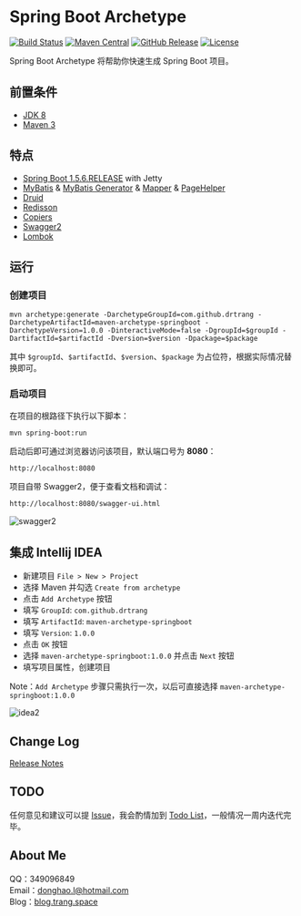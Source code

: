 # Spring Boot Archetype

[![Build Status](https://img.shields.io/travis/drtrang/maven-archetype-springboot/master.svg?style=flat-square)](https://www.travis-ci.org/drtrang/maven-archetype-springboot)
[![Maven Central](https://img.shields.io/maven-central/v/com.github.drtrang/maven-archetype-springboot.svg?style=flat-square)](https://maven-badges.herokuapp.com/maven-central/com.github.drtrang/maven-archetype-springboot)
[![GitHub Release](https://img.shields.io/github/release/drtrang/maven-archetype-springboot.svg?style=flat-square)](https://github.com/drtrang/maven-archetype-springboot/releases)
[![License](http://img.shields.io/badge/license-apache%202-blue.svg?style=flat-square)](https://github.com/drtrang/maven-archetype-springboot/blob/master/LICENSE)

Spring Boot Archetype 将帮助你快速生成 Spring Boot 项目。


## 前置条件
* [JDK 8](http://www.oracle.com/technetwork/java/javase/downloads/jdk8-downloads-2133151.html)
* [Maven 3](http://maven.apache.org/download.cgi)


## 特点
* [Spring Boot 1.5.6.RELEASE](https://github.com/spring-projects/spring-boot) with Jetty
* [MyBatis](https://github.com/mybatis/mybatis-3) & [MyBatis Generator](https://github.com/mybatis/generator) & [Mapper](https://github.com/abel533/mapper) & [PageHelper](https://github.com/pagehelper/Mybatis-PageHelper)
* [Druid](https://github.com/alibaba/druid)
* [Redisson](https://github.com/redisson/redisson)
* [Copiers](https://github.com/drtrang/copiers)
* [Swagger2](https://github.com/springfox/springfox)
* [Lombok](https://github.com/rzwitserloot/lombok)


## 运行
### 创建项目
```
mvn archetype:generate -DarchetypeGroupId=com.github.drtrang -DarchetypeArtifactId=maven-archetype-springboot -DarchetypeVersion=1.0.0 -DinteractiveMode=false -DgroupId=$groupId -DartifactId=$artifactId -Dversion=$version -Dpackage=$package
```

其中 `$groupId`、`$artifactId`、`$version`、`$package` 为占位符，根据实际情况替换即可。

### 启动项目
在项目的根路径下执行以下脚本：
```
mvn spring-boot:run
```

启动后即可通过浏览器访问该项目，默认端口号为 **8080**：
```html
http://localhost:8080
```

项目自带 Swagger2，便于查看文档和调试：
```html
http://localhost:8080/swagger-ui.html
```

![swagger2](https://user-images.githubusercontent.com/13851701/29200486-45681c32-7e88-11e7-934c-c22eabe3a63f.png)


## 集成 Intellij IDEA
* 新建项目 `File > New > Project`
* 选择 Maven 并勾选 `Create from archetype`
* 点击 `Add Archetype` 按钮
* 填写 `GroupId`: `com.github.drtrang`
* 填写 `ArtifactId`: `maven-archetype-springboot`
* 填写 `Version`: `1.0.0`
* 点击 `OK` 按钮
* 选择 `maven-archetype-springboot:1.0.0` 并点击 `Next` 按钮
* 填写项目属性，创建项目

Note：`Add Archetype` 步骤只需执行一次，以后可直接选择 `maven-archetype-springboot:1.0.0`

![idea2](https://user-images.githubusercontent.com/13851701/29200507-7562009c-7e88-11e7-9cbf-2329da6f037b.png)


## Change Log
[Release Notes](https://github.com/drtrang/maven-archetype-springboot/releases)


## TODO
任何意见和建议可以提 [Issue](https://github.com/drtrang/maven-archetype-springboot/issues)，我会酌情加到 [Todo List](https://github.com/drtrang/maven-archetype-springboot/blob/master/TODO.md)，一般情况一周内迭代完毕。


## About Me
QQ：349096849<br>
Email：donghao.l@hotmail.com<br>
Blog：[blog.trang.space](http://blog.trang.space)
